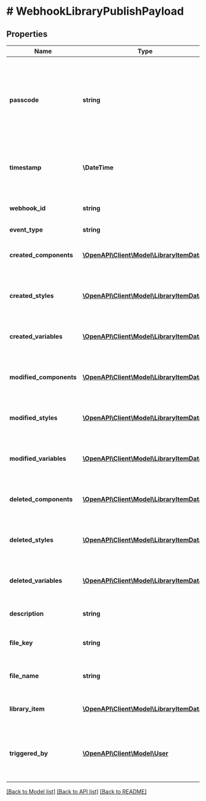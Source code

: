 # # WebhookLibraryPublishPayload

## Properties

Name | Type | Description | Notes
------------ | ------------- | ------------- | -------------
**passcode** | **string** | The passcode specified when the webhook was created, should match what was initially provided |
**timestamp** | **\DateTime** | UTC ISO 8601 timestamp of when the event was triggered. |
**webhook_id** | **string** | The id of the webhook that caused the callback |
**event_type** | **string** |  |
**created_components** | [**\OpenAPI\Client\Model\LibraryItemData[]**](LibraryItemData.md) | Components that were created by the library publish |
**created_styles** | [**\OpenAPI\Client\Model\LibraryItemData[]**](LibraryItemData.md) | Styles that were created by the library publish |
**created_variables** | [**\OpenAPI\Client\Model\LibraryItemData[]**](LibraryItemData.md) | Variables that were created by the library publish |
**modified_components** | [**\OpenAPI\Client\Model\LibraryItemData[]**](LibraryItemData.md) | Components that were modified by the library publish |
**modified_styles** | [**\OpenAPI\Client\Model\LibraryItemData[]**](LibraryItemData.md) | Styles that were modified by the library publish |
**modified_variables** | [**\OpenAPI\Client\Model\LibraryItemData[]**](LibraryItemData.md) | Variables that were modified by the library publish |
**deleted_components** | [**\OpenAPI\Client\Model\LibraryItemData[]**](LibraryItemData.md) | Components that were deleted by the library publish |
**deleted_styles** | [**\OpenAPI\Client\Model\LibraryItemData[]**](LibraryItemData.md) | Styles that were deleted by the library publish |
**deleted_variables** | [**\OpenAPI\Client\Model\LibraryItemData[]**](LibraryItemData.md) | Variables that were deleted by the library publish |
**description** | **string** | Description of the library publish | [optional]
**file_key** | **string** | The key of the file that was published |
**file_name** | **string** | The name of the file that was published |
**library_item** | [**\OpenAPI\Client\Model\LibraryItemData**](LibraryItemData.md) | The library item that was published |
**triggered_by** | [**\OpenAPI\Client\Model\User**](User.md) | The user that published the library and triggered this event |

[[Back to Model list]](../../README.md#models) [[Back to API list]](../../README.md#endpoints) [[Back to README]](../../README.md)
